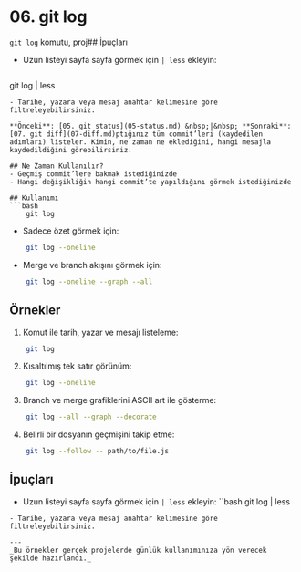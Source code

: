 # 06. git log

`git log` komutu, proj## İpuçları
- Uzun listeyi sayfa sayfa görmek için `| less` ekleyin:
  ```bash
git log | less
```
- Tarihe, yazara veya mesaj anahtar kelimesine göre filtreleyebilirsiniz.

**Önceki**: [05. git status](05-status.md) &nbsp;|&nbsp; **Sonraki**: [07. git diff](07-diff.md)ptığınız tüm commit’leri (kaydedilen adımları) listeler. Kimin, ne zaman ne eklediğini, hangi mesajla kaydedildiğini görebilirsiniz.

## Ne Zaman Kullanılır?
- Geçmiş commit’lere bakmak istediğinizde
- Hangi değişikliğin hangi commit’te yapıldığını görmek istediğinizde

## Kullanımı
```bash
    git log
```
- Sadece özet görmek için:
```bash
    git log --oneline
```
- Merge ve branch akışını görmek için:
```bash
    git log --oneline --graph --all
```

## Örnekler
1. Komut ile tarih, yazar ve mesajı listeleme:
```bash
    git log
```
2. Kısaltılmış tek satır görünüm:
```bash
    git log --oneline
```
3. Branch ve merge grafiklerini ASCII art ile gösterme:
```bash
    git log --all --graph --decorate
```
4. Belirli bir dosyanın geçmişini takip etme:
```bash
    git log --follow -- path/to/file.js
```

## İpuçları
- Uzun listeyi sayfa sayfa görmek için `| less` ekleyin:
  ``bash
    git log | less
```
- Tarihe, yazara veya mesaj anahtar kelimesine göre filtreleyebilirsiniz.

---
_Bu örnekler gerçek projelerde günlük kullanımınıza yön verecek şekilde hazırlandı._
